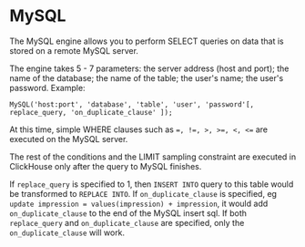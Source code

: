 <a name="table_engines-mysql"></a>

# MySQL

The MySQL engine allows you to perform SELECT queries on data that is stored on a remote MySQL server.

The engine takes 5 - 7 parameters: the server address (host and port); the name of the database; the name of the table; the user's name; the user's password. Example:

```text
MySQL('host:port', 'database', 'table', 'user', 'password'[, replace_query, 'on_duplicate_clause' ]);
```

At this time, simple WHERE clauses such as ```=, !=, >, >=, <, <=``` are executed on the MySQL server.

The rest of the conditions and the LIMIT sampling constraint are executed in ClickHouse only after the query to MySQL finishes.

If `replace_query` is specified to 1, then `INSERT INTO` query to this table would be transformed to `REPLACE INTO`.
If `on_duplicate_clause` is specified, eg `update impression = values(impression) + impression`, it would add `on_duplicate_clause` to the end of the MySQL insert sql.
If both `replace_query` and `on_duplicate_clause` are specified, only the `on_duplicate_clause` will work.

